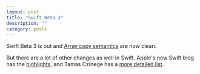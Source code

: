 ```yaml
---
layout: post
title: "Swift Beta 3"
description: ""
category: posts
---
```


Swift Beta 3 is out and [Array copy semantics] are now clean.

[Array copy semantics]: /posts/2014/arrays-in-swift-beta-2/

But there are a lot of other changes as well in Swift.
Apple's new Swift blog has the [highlights], and Tamas Czinege
has a [more detailed list].

[highlights]: https://developer.apple.com/swift/blog/?id=3
[more detailed list]: https://functionwhatwhat.com/breaking-changes-to-swift-in-xcode-6-beta-3/
